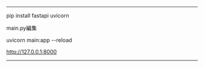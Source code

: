 ----------------------------

pip install fastapi uvicorn

main.py編集

uvicorn main:app --reload

http://127.0.0.1:8000

----------------------------